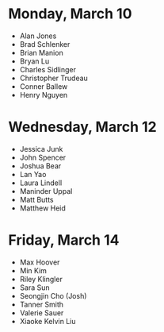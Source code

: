 # Monday, March 10
- Alan Jones
- Brad Schlenker
- Brian Manion
- Bryan Lu
- Charles Sidlinger
- Christopher Trudeau
- Conner Ballew
- Henry Nguyen

# Wednesday, March 12
- Jessica Junk
- John Spencer
- Joshua Bear
- Lan Yao
- Laura Lindell
- Maninder Uppal
- Matt Butts
- Matthew Heid

# Friday, March 14
- Max Hoover
- Min Kim
- Riley Klingler
- Sara Sun
- Seongjin Cho (Josh)
- Tanner Smith
- Valerie Sauer
- Xiaoke Kelvin Liu